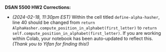 **DSAN 5500 HW2 Corrections:**

* *(2024-02-18, 11:30pm EST)* Within the cell titled `define-alpha-hasher`, line 40 should be changed from `return AlphaHasher.compute_position_in_alphabet(first_letter)` to `return self.compute_position_in_alphabet(first_letter)`. If you are working within Colab, your notebook has been auto-updated to reflect this. *(Thank you to Yifan for finding this!)*
